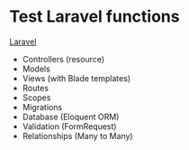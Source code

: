 # Test Laravel functions

[Laravel](https://laravel.com/)

* Controllers (resource)
* Models
* Views (with Blade templates)
* Routes
* Scopes
* Migrations
* Database (Eloquent ORM)
* Validation (FormRequest)
* Relationships (Many to Many)
